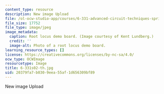 ```yaml
---
content_type: resource
description: New image Upload
file: /ol-ocw-studio-app/courses/6-331-advanced-circuit-techniques-spring-2002/20379fa7b0309eea55af1d656309bf89_6-331s02-th.jpg
file_size: 17752
file_type: image/jpeg
image_metadata:
  caption: Root locus demo board. (Image courtesy of Kent Lundberg.)
  credit: ''
  image-alt: Photo of a root locus demo board.
learning_resource_types: []
license: https://creativecommons.org/licenses/by-nc-sa/4.0/
ocw_type: OCWImage
resourcetype: Image
title: 6-331s02-th.jpg
uid: 20379fa7-b030-9eea-55af-1d656309bf89
---
```

New image Upload